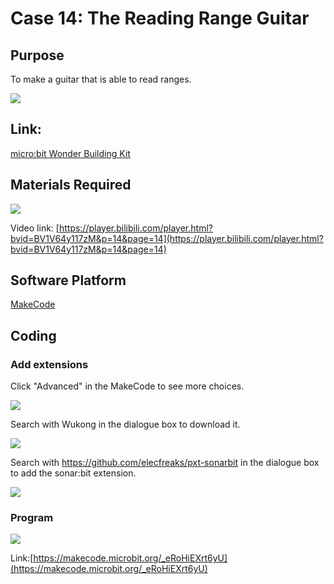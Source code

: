 # Case 14: The Reading Range Guitar
## Purpose
To make a guitar that is able to read ranges. 
 
![](./images/case-14-01.png)

## Link: 

[micro:bit Wonder Building Kit](https://www.elecfreaks.com/micro-bit-wonder-building-kit-without-micro-bit-board.html)

## Materials Required

![](./images/case-14-02.png)

Video link:
[https://player.bilibili.com/player.html?bvid=BV1V64y117zM&p=14&page=14](https://player.bilibili.com/player.html?bvid=BV1V64y117zM&p=14&page=14)

## Software Platform

[MakeCode](https://makecode.microbit.org/)

## Coding
### Add extensions
Click "Advanced" in the MakeCode to see more choices.
 
![](./images/case-01-03.png)

Search with Wukong in the dialogue box to download it. 

![](./images/case-01-04.png)

 Search with https://github.com/elecfreaks/pxt-sonarbit in the dialogue box to add the sonar:bit extension. 

![](./images/case-04-04.png)



### Program
 
![](./images/case-13-05.png)

Link:[https://makecode.microbit.org/_eRoHiEXrt6yU](https://makecode.microbit.org/_eRoHiEXrt6yU)


